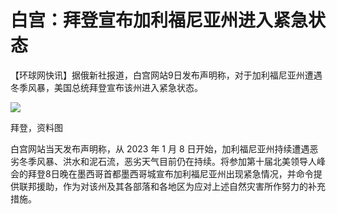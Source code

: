 # 白宫：拜登宣布加利福尼亚州进入紧急状态

【环球网快讯】据俄新社报道，白宫网站9日发布声明称，对于加利福尼亚州遭遇冬季风暴，美国总统拜登宣布该州进入紧急状态。

![](https://inews.gtimg.com/newsapp_bt/0/15602384540/1000)

拜登，资料图

白宫网站当天发布声明称，从 2023 年 1 月 8
日开始，加利福尼亚州持续遭遇恶劣冬季风暴、洪水和泥石流，恶劣天气目前仍在持续。将参加第十届北美领导人峰会的拜登8日晚在墨西哥首都墨西哥城宣布加利福尼亚州出现紧急情况，并命令提供联邦援助，作为对该州及其各部落和各地区为应对上述自然灾害所作努力的补充措施。

